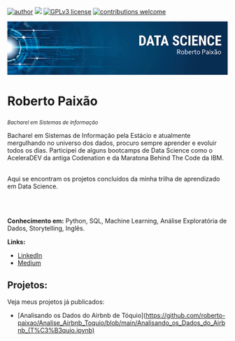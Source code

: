 [![author](https://img.shields.io/badge/author-robertopaixão-red.svg)](https://www.linkedin.com/in/roberto-paixao95/) [![](https://img.shields.io/badge/python-3.9+-blue.svg)](https://www.python.org/downloads/release/python-392/) [![GPLv3 license](https://img.shields.io/badge/License-GPLv3-blue.svg)](http://perso.crans.org/besson/LICENSE.html) [![contributions welcome](https://img.shields.io/badge/contributions-welcome-brightgreen.svg?style=flat)](https://github.com/carlosfab/data_science/issues)

<p align="center">
  <img src="img/Banner_Principal.png" >
</p>

# Roberto Paixão
<sub>*Bacharel em Sistemas de Informação*</sub>

Bacharel em Sistemas de Informação pela Estácio e atualmente mergulhando no universo dos dados, procuro sempre aprender e evoluir todos os dias. Participei de alguns bootcamps de Data Science como o AceleraDEV da antiga Codenation e da Maratona Behind The Code da IBM.


<br>
Aqui se encontram os projetos concluídos da minha trilha de aprendizado em Data Science.

<br><br>

**Conhecimento em:** Python, SQL, Machine Learning, Análise Exploratória de Dados, Storytelling, Inglês.

**Links:**
* [LinkedIn](https://www.linkedin.com/in/roberto-paixao95/)
* [Medium](https://medium.com/@robertocsp95)


## Projetos:
Veja meus projetos já publicados:

* [Analisando os Dados do Airbnb de Tóquio](https://github.com/roberto-paixao/Analise_Airbnb_Toquio/blob/main/Analisando_os_Dados_do_Airbnb_(T%C3%B3quio.ipynb)

